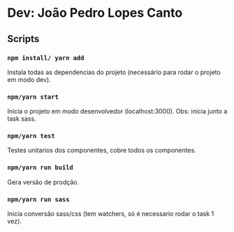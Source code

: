 # Dev: João Pedro Lopes Canto

## Scripts

### `npm install/ yarn add`

Instala todas as dependencias do projeto (necessário para rodar o projeto em modo dev).

### `npm/yarn start`

Inicia o projeto em modo desenvolvedor (localhost:3000).
Obs: inicia junto a task sass.

### `npm/yarn test`

Testes unitarios dos componentes, cobre todos os componentes.

### `npm/yarn run build`

Gera versão de prodção.

### `npm/yarn run sass`

Inicia conversão sass/css (tem watchers, só é necessario rodar o task 1 vez).